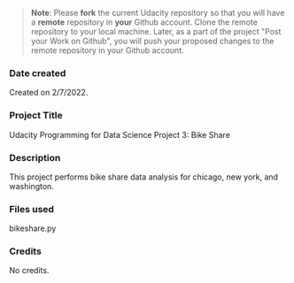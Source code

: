 >**Note**: Please **fork** the current Udacity repository so that you will have a **remote** repository in **your** Github account. Clone the remote repository to your local machine. Later, as a part of the project "Post your Work on Github", you will push your proposed changes to the remote repository in your Github account.

### Date created
Created on 2/7/2022.

### Project Title
Udacity Programming for Data Science Project 3: Bike Share

### Description
This project performs bike share data analysis for chicago, new york, and washington.

### Files used
bikeshare.py

### Credits
No credits.
